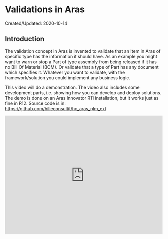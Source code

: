 # Validations in Aras
Created/Updated: 2020-10-14

## Introduction
The validation concept in Aras is invented to validate that an Item in Aras of specific type has the information it should have.
As an example you might want to warn or stop a Part of type assembly from being released if it has no Bill Of Material (BOM). Or validate that a type of Part has any document which specifies it. Whatever you want to validate, with the framework/solution you could implement any business logic.

This video will do a demonstration. The video also includes some development parts, i.e. showing how you can develop and deploy solutions. The demo is done on an Aras Innovator R11 installation, but it works just as fine in R12.
Source code is in: <https://github.com/hilleconsultit/hc_aras_plm_ext>

<div style="position:relative;height:0;padding-bottom:75.0%">
    <iframe src="https://www.youtube.com/embed/WJLfYEj_thI" width="480" height="360" frameborder="0" allow="autoplay; encrypted-media" style="position:absolute;width:100%;height:100%;left:0" allowfullscreen=""></iframe>
</div>